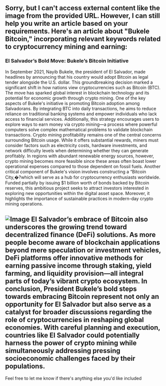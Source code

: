 Sorry, but I can't access external content like the image from the provided URL. However, I can still help you write an article based on your requirements. Here's an article about "Bukele Bitcoin," incorporating relevant keywords related to cryptocurrency mining and earning:
---
### El Salvador’s Bold Move: Bukele’s Bitcoin Initiative
In September 2021, Nayib Bukele, the president of El Salvador, made headlines by announcing that his country would adopt Bitcoin as legal tender alongside the U.S. dollar. This groundbreaking decision marked a significant shift in how nations view cryptocurrencies such as Bitcoin (BTC). The move has sparked global interest in blockchain technology and its potential for economic growth through crypto mining.
One of the key aspects of Bukele's initiative is promoting Bitcoin adoption among Salvadorans. By integrating BTC into daily transactions, he aims to reduce reliance on traditional banking systems and empower individuals who lack access to financial services. Additionally, this strategy encourages users to explore ways to earn money via crypto mining—a process where powerful computers solve complex mathematical problems to validate blockchain transactions.
Crypto mining profitability remains one of the central concerns surrounding Bitcoin usage. While it offers substantial rewards, miners must consider factors such as electricity costs, hardware investments, and network difficulty levels when determining whether they can generate profitably. In regions with abundant renewable energy sources, however, crypto mining becomes more feasible since these areas often boast lower operational expenses compared to those dependent on fossil fuels.
Another critical component of Bukele's vision involves constructing a “Bitcoin City,�?which will serve as a hub for cryptocurrency enthusiasts worldwide. Funded partially by issuing $1 billion worth of bonds backed by Bitcoin reserves, this ambitious project seeks to attract investors interested in exploring new opportunities within the digital asset space. Moreover, it highlights the importance of sustainable practices in modern-day crypto mining operations.

![Image](https://github.com/user-attachments/assets/4a25d116-2220-4385-b08e-f287af8fcbc4)
El Salvador’s embrace of Bitcoin also underscores the growing trend toward decentralized finance (DeFi) solutions. As more people become aware of blockchain applications beyond mere speculation or investment vehicles, DeFi platforms offer innovative methods for earning passive income through staking, yield farming, and liquidity provision—all integral parts of today’s vibrant crypto ecosystem.
In conclusion, President Bukele’s bold steps towards embracing Bitcoin represent not only an opportunity for El Salvador but also serve as a catalyst for broader discussions regarding the role of cryptocurrencies in reshaping global economies. With careful planning and execution, countries like El Salvador could potentially harness the power of crypto mining while simultaneously addressing pressing socioeconomic challenges faced by their populations.
---
Feel free to let me know if there's anything else you'd like included
